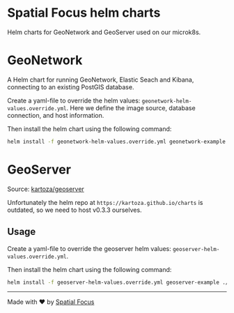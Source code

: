 # Spatial Focus helm charts

Helm charts for GeoNetwork and GeoServer used on our microk8s.

# GeoNetwork

A Helm chart for running GeoNetwork, Elastic Seach and Kibana, connecting to an existing PostGIS database.

Create a yaml-file to override the helm values: `geonetwork-helm-values.override.yml`. Here we define the image source, database connection, and host information.

Then install the helm chart using the following command:

```bash
helm install -f geonetwork-helm-values.override.yml geonetwork-example ./charts/geonetwork/v0.1.0
```

# GeoServer

Source: [kartoza/geoserver](https://github.com/kartoza/charts/blob/develop/charts/geoserver/)

Unfortunately the helm repo at `https://kartoza.github.io/charts` is outdated, so we need to host v0.3.3 ourselves.

## Usage

Create a yaml-file to override the geoserver helm values: `geoserver-helm-values.override.yml`.

Then install the helm chart using the following command:

```bash
helm install -f geoserver-helm-values.override.yml geoserver-example ./charts/geoserver/v0.3.3
```

----

Made with :heart: by [Spatial Focus](https://www.spatial-focus.net/)